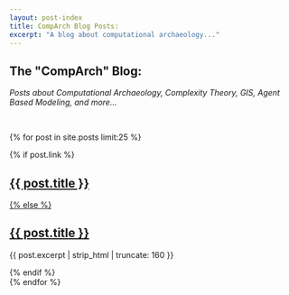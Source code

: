 ```yaml
---
layout: post-index
title: CompArch Blog Posts:
excerpt: "A blog about computational archaeology..."
---
```


## The "CompArch" Blog:

*Posts about Computational Archaeology, Complexity Theory, GIS, Agent Based Modeling, and more...*

<br>

{% for post in site.posts limit:25 %}
<article>
{% if post.link %}
<h2 class="link-post"><a href="{{ site.url }}{{ post.url }}" title="{{ post.title }}">{{ post.title }}</a> <a href="{{ post.link }}" target="_blank" title="{{ post.title }}"><i class="fa fa-link"></i></h2>
{% else %}
<h2><a href="{{ site.url }}{{ post.url }}" title="{{ post.title }}">{{ post.title }}</a></h2>
<p>{{ post.excerpt | strip_html | truncate: 160 }}</p>
{% endif %}
</article>
{% endfor %}